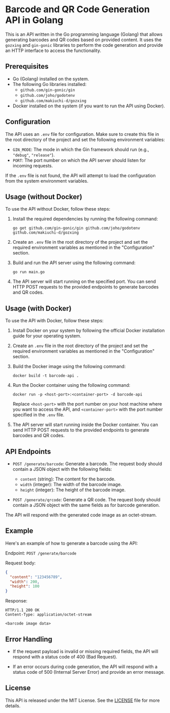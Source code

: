 # Barcode and QR Code Generation API in Golang

This is an API written in the Go programming language (Golang) that allows generating barcodes and QR codes based on provided content. It uses the `gozxing` and `gin-gonic` libraries to perform the code generation and provide an HTTP interface to access the functionality.

## Prerequisites

- Go (Golang) installed on the system.
- The following Go libraries installed:
  - `github.com/gin-gonic/gin`
  - `github.com/joho/godotenv`
  - `github.com/makiuchi-d/gozxing`
- Docker installed on the system (if you want to run the API using Docker).

## Configuration

The API uses an `.env` file for configuration. Make sure to create this file in the root directory of the project and set the following environment variables:

- `GIN_MODE`: The mode in which the Gin framework should run (e.g., `"debug"`, `"release"`).
- `PORT`: The port number on which the API server should listen for incoming requests.

If the `.env` file is not found, the API will attempt to load the configuration from the system environment variables.

## Usage (without Docker)

To use the API without Docker, follow these steps:

1. Install the required dependencies by running the following command:
   ```
   go get github.com/gin-gonic/gin github.com/joho/godotenv github.com/makiuchi-d/gozxing
   ```

2. Create an `.env` file in the root directory of the project and set the required environment variables as mentioned in the "Configuration" section.

3. Build and run the API server using the following command:
   ```
   go run main.go
   ```

4. The API server will start running on the specified port. You can send HTTP POST requests to the provided endpoints to generate barcodes and QR codes.

## Usage (with Docker)

To use the API with Docker, follow these steps:

1. Install Docker on your system by following the official Docker installation guide for your operating system.

2. Create an `.env` file in the root directory of the project and set the required environment variables as mentioned in the "Configuration" section.

3. Build the Docker image using the following command:
   ```
   docker build -t barcode-api .
   ```

4. Run the Docker container using the following command:
   ```
   docker run -p <host-port>:<container-port> -d barcode-api
   ```

   Replace `<host-port>` with the port number on your host machine where you want to access the API, and `<container-port>` with the port number specified in the `.env` file.

5. The API server will start running inside the Docker container. You can send HTTP POST requests to the provided endpoints to generate barcodes and QR codes.

## API Endpoints

- `POST /generate/barcode`: Generate a barcode. The request body should contain a JSON object with the following fields:
  - `content` (string): The content for the barcode.
  - `width` (integer): The width of the barcode image.
  - `height` (integer): The height of the barcode image.

- `POST /generate/qrcode`: Generate a QR code. The request body should contain a JSON object with the same fields as for barcode generation.

The API will respond with the generated code image as an octet-stream.

## Example

Here's an example of how to generate a barcode using the API:

Endpoint: `POST /generate/barcode`

Request body:
```json
{
  "content": "123456789",
  "width": 200,
  "height": 100
}
```

Response:
```
HTTP/1.1 200 OK
Content-Type: application/octet-stream

<barcode image data>
```

## Error Handling

- If the request payload is invalid or missing required fields, the API will respond with a status code of 400 (Bad Request).

- If an error occurs during code generation, the API will respond with a status code of 500 (Internal Server Error) and provide an error message.

## License

This API is released under the MIT License. See the [LICENSE](LICENSE) file for more details.